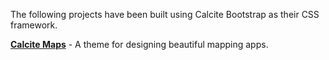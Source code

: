 The following projects have been built using Calcite Bootstrap as their CSS framework.

**[Calcite Maps](http://esri.github.io/calcite-maps/extras/index.html)** - A theme for designing beautiful mapping apps.